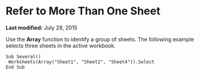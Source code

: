 
# Refer to More Than One Sheet

 **Last modified:** July 28, 2015

Use the  **Array** function to identify a group of sheets. The following example selects three sheets in the active workbook.



```
Sub Several() 
 Worksheets(Array("Sheet1", "Sheet2", "Sheet4")).Select 
End Sub
```

